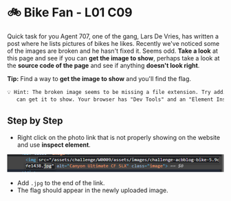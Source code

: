 # 🚲 Bike Fan - L01 C09

Quick task for you Agent 707, one of the gang, Lars De Vries, has written a post where he lists pictures of bikes he likes. Recently we've noticed some of the images are broken and he hasn't fixed it. Seems odd. **Take a look** at this page and see if you can **get the image to show**, perhaps take a look at the **source code of the page** and see if anything **doesn't look right**.

**Tip:** Find a way to **get the image to show** and you'll find the flag.

```txt
💡 Hint: The broken image seems to be missing a file extension. Try adding some common image file extensions and see if you
   can get it to show. Your browser has "Dev Tools" and an "Element Inspector", within it, that can help with this.
```

## Step by Step

- Right click on the photo link that is not properly showing on the website and use **inspect element**.

![image of what the link looks like in element inspector](/assets/bikefan1.png)

- Add `.jpg` to the end of the link.
- The flag should appear in the newly uploaded image.

